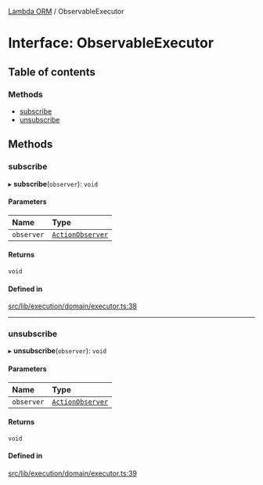 [Lambda ORM](../README.md) / ObservableExecutor

# Interface: ObservableExecutor

## Table of contents

### Methods

- [subscribe](ObservableExecutor.md#subscribe)
- [unsubscribe](ObservableExecutor.md#unsubscribe)

## Methods

### subscribe

▸ **subscribe**(`observer`): `void`

#### Parameters

| Name | Type |
| :------ | :------ |
| `observer` | [`ActionObserver`](../classes/ActionObserver.md) |

#### Returns

`void`

#### Defined in

[src/lib/execution/domain/executor.ts:38](https://github.com/FlavioLionelRita/lambdaorm/blob/b12533cf/src/lib/execution/domain/executor.ts#L38)

___

### unsubscribe

▸ **unsubscribe**(`observer`): `void`

#### Parameters

| Name | Type |
| :------ | :------ |
| `observer` | [`ActionObserver`](../classes/ActionObserver.md) |

#### Returns

`void`

#### Defined in

[src/lib/execution/domain/executor.ts:39](https://github.com/FlavioLionelRita/lambdaorm/blob/b12533cf/src/lib/execution/domain/executor.ts#L39)
